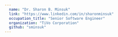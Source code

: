 ```yaml
---
  name: "Dr. Sharon B. Minsuk"
  link: "https://www.linkedin.com/in/sharonminsuk"
  occupation_title: "Senior Software Engineer"
  organization: "TiVo Corporation"
  github: "sminsuk"
---
```

